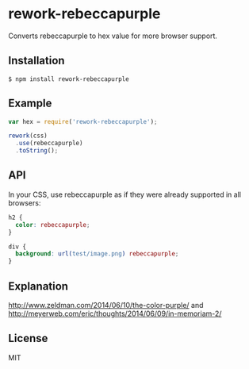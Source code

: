 # rework-rebeccapurple
  
  Converts rebeccapurple to hex value for more browser support.

## Installation

    $ npm install rework-rebeccapurple

## Example

```js
var hex = require('rework-rebeccapurple');

rework(css)
  .use(rebeccapurple)
  .toString();
```

## API

  In your CSS, use rebeccapurple as if they were already supported in all browsers:

```css
h2 {
  color: rebeccapurple;
}

div {
  background: url(test/image.png) rebeccapurple;
}
```

## Explanation

http://www.zeldman.com/2014/06/10/the-color-purple/ and http://meyerweb.com/eric/thoughts/2014/06/09/in-memoriam-2/

## License

  MIT

